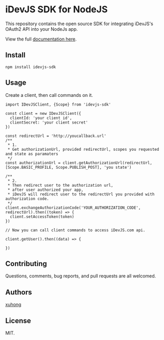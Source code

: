 # iDevJS SDK for NodeJS

This repository contains the open source SDK for integrating iDevJS's OAuth2 API into your NodeJs app.

View the full [documentation here](https://github.com/iDevJS/idevjs-api-docs).

## Install

```
npm install idevjs-sdk
```

## Usage

Create a client, then call commands on it.

```
import IDevJSClient, {Scope} from 'idevjs-sdk'

const client = new IDevJSClient({
  clientId: 'your client id',
  clientSecret: 'your client secret'
})

const redirectUrl = 'http://youcallback.url'
/**
 * 1. 
 * Get authorizationUrl, provided redirectUrl, scopes you requested and state as paramaters
 */
const authorizationUrl = client.getAuthorizationUrl(redirectUrl, [Scope.BASIC_PROFILE, Scope.PUBLISH_POST], 'you state')

/**
 * 2.
 * Then redirect user to the authorization url,
 * after user authorized your app,
 * iDevJS will redirect user to the redirectUrl you provided with authorization code.
 */ 
client.exchangeAuthorizationCode('YOUR_AUTHORIZATION_CODE', redirectUrl).then((token) => {
  client.setAccessToken(token)
})

// Now you can call client commands to access iDevJS.com api.

client.getUser().then((data) => {
  
})

```

## Contributing

Questions, comments, bug reports, and pull requests are all welcomed.

## Authors

[xuhong](https://github.com/xuhong)

## License

MIT.
